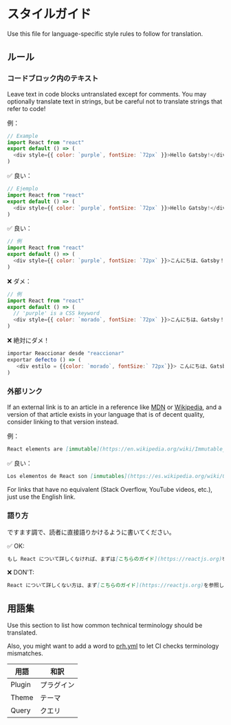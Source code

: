# スタイルガイド

Use this file for language-specific style rules to follow for translation.

## ルール

### コードブロック内のテキスト

Leave text in code blocks untranslated except for comments. You may optionally translate text in strings, but be careful not to translate strings that refer to code!

例：

```js
// Example
import React from "react"
export default () => (
  <div style={{ color: `purple`, fontSize: `72px` }}>Hello Gatsby!</div>
)
```

✅ 良い：

```js
// Ejemplo
import React from "react"
export default () => (
  <div style={{ color: `purple`, fontSize: `72px` }}>Hello Gatsby!</div>
)
```

✅ 良い：

```js
// 例
import React from "react"
export default () => (
  <div style={{ color: `purple`, fontSize: `72px` }}>こんにちは、Gatsby！</div>
)
```

❌ ダメ：

```js
// 例
import React from "react"
export default () => (
  // 'purple' is a CSS keyword
  <div style={{ color: `morado`, fontSize: `72px` }}>こんにちは、Gatsby！</div>
)
```

❌ 絶対にダメ！

```js
importar Reaccionar desde "reaccionar"
exportar defecto () => (
   <div estilo = {{color: `morado`, fontSize:` 72px`}}> こんにちは、Gatsby！ </div>
)
```

### 外部リンク

If an external link is to an article in a reference like [MDN] or [Wikipedia], and a version of that article exists in your language that is of decent quality, consider linking to that version instead.

[mdn]: https://developer.mozilla.org/en-US/
[wikipedia]: https://en.wikipedia.org/wiki/Main_Page

例：

```md
React elements are [immutable](https://en.wikipedia.org/wiki/Immutable_object).
```

✅ 良い：

```md
Los elementos de React son [inmutables](https://es.wikipedia.org/wiki/Objeto_inmutable).
```

For links that have no equivalent (Stack Overflow, YouTube videos, etc.), just use the English link.

### 語り方

ですます調で、読者に直接語りかけるように書いてください。

✅ OK:

```md
もし React について詳しくなければ、まずは[こちらのガイド](https://reactjs.org)をご覧ください。
```

❌ DON'T:

```md
React について詳しくない方は、まず[こちらのガイド](https://reactjs.org)を参照してください。
```

## 用語集

Use this section to list how common technical terminology should be translated.

Also, you might want to add a word to [prh.yml](/prh.yml) to let CI checks terminology mismatches.

| 用語   | 和訳       |
| ------ | ---------- |
| Plugin | プラグイン |
| Theme  | テーマ     |
| Query  | クエリ     |
